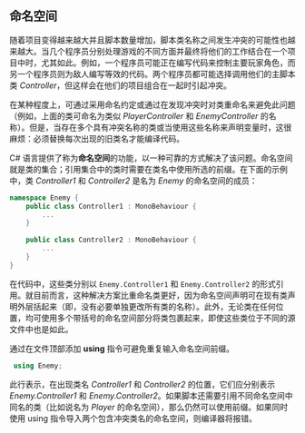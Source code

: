 ## 命名空间

随着项目变得越来越大并且脚本数量增加，脚本类名称之间发生冲突的可能性也越来越大。当几个程序员分别处理游戏的不同方面并最终将他们的工作结合在一个项目中时，尤其如此。例如，一个程序员可能正在编写代码来控制主要玩家角色，而另一个程序员则为敌人编写等效的代码。两个程序员都可能选择调用他们的主脚本类 _Controller_，但这样会在他们的项目组合在一起时引起冲突。

在某种程度上，可通过采用命名约定或通过在发现冲突时对类重命名来避免此问题（例如，上面的类可命名为类似 *PlayerController* 和 *EnemyController* 的名称）。但是，当存在多个具有冲突名称的类或当使用这些名称来声明变量时，这很麻烦：必须替换每次出现的旧类名才能编译代码。

C# 语言提供了称为**命名空间**的功能，以一种可靠的方式解决了该问题。命名空间就是类的集合；引用集合中的类时需要在类名中使用所选的前缀。在下面的示例中，类 *Controller1* 和 *Controller2* 是名为 *Enemy* 的命名空间的成员：

```C#
namespace Enemy {
    public class Controller1 : MonoBehaviour {
        ...
    }
    
    public class Controller2 : MonoBehaviour {
        ...
    }
}
```

在代码中，这些类分别以 `Enemy.Controller1` 和 `Enemy.Controller2` 的形式引用。就目前而言，这种解决方案比重命名类更好，因为命名空间声明可在现有类声明外层括起来（即，没有必要单独更改所有类的名称）。此外，无论类在任何位置，均可使用多个带括号的命名空间部分将类包裹起来，即使这些类位于不同的源文件中也是如此。

通过在文件顶部添加 **using** 指令可避免重复输入命名空间前缀。

```C#
 using Enemy;
```

此行表示，在出现类名 *Controller1* 和 *Controller2* 的位置，它们应分别表示 *Enemy.Controller1* 和 *Enemy.Controller2*。如果脚本还需要引用不同命名空间中同名的类（比如说名为 *Player* 的命名空间），那么仍然可以使用前缀。如果同时使用 using 指令导入两个包含冲突类名的命名空间，则编译器将报错。